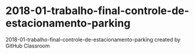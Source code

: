 # 2018-01-trabalho-final-controle-de-estacionamento-parking
2018-01-trabalho-final-controle-de-estacionamento-parking created by GitHub Classroom
